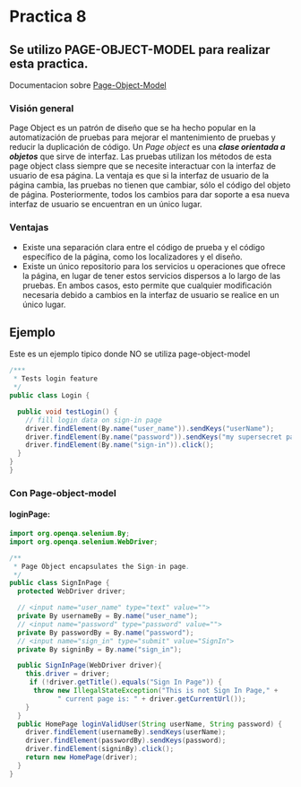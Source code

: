 # Practica 8
## Se utilizo PAGE-OBJECT-MODEL para realizar esta practica.

Documentacion sobre [Page-Object-Model](https://www.selenium.dev/documentation/test_practices/encouraged/page_object_models/)

### Visión general
Page Object es un patrón de diseño que se ha hecho popular en la automatización de pruebas para mejorar el mantenimiento de pruebas y reducir la duplicación de código. Un *Page object* es una ***clase orientada a objetos*** que sirve de interfaz. Las pruebas utilizan los métodos de esta page object class siempre que se necesite interactuar con la interfaz de usuario de esa página. La ventaja es que si la interfaz de usuario de la página cambia, las pruebas no tienen que cambiar, sólo el código del objeto de página. Posteriormente, todos los cambios para dar soporte a esa nueva interfaz de usuario se encuentran en un único lugar.

### Ventajas
- Existe una separación clara entre el código de prueba y el código específico de la página, como los localizadores y el diseño.
- Existe un único repositorio para los servicios u operaciones que ofrece la página, en lugar de tener estos servicios dispersos a lo largo de las pruebas.
En ambos casos, esto permite que cualquier modificación necesaria debido a cambios en la interfaz de usuario se realice en un único lugar.

## Ejemplo
Este es un ejemplo tipico donde NO se utiliza page-object-model
```java
/***
 * Tests login feature
 */
public class Login {

  public void testLogin() {
    // fill login data on sign-in page
    driver.findElement(By.name("user_name")).sendKeys("userName");
    driver.findElement(By.name("password")).sendKeys("my supersecret password");
    driver.findElement(By.name("sign-in")).click();
  }
}
}
``` 
### Con Page-object-model
#### loginPage:
```java
import org.openqa.selenium.By;
import org.openqa.selenium.WebDriver;

/**
 * Page Object encapsulates the Sign-in page.
 */
public class SignInPage {
  protected WebDriver driver;

  // <input name="user_name" type="text" value="">
  private By usernameBy = By.name("user_name");
  // <input name="password" type="password" value="">
  private By passwordBy = By.name("password");
  // <input name="sign_in" type="submit" value="SignIn">
  private By signinBy = By.name("sign_in");

  public SignInPage(WebDriver driver){
    this.driver = driver;
     if (!driver.getTitle().equals("Sign In Page")) {
      throw new IllegalStateException("This is not Sign In Page," +
            " current page is: " + driver.getCurrentUrl());
    }
  }
  public HomePage loginValidUser(String userName, String password) {
    driver.findElement(usernameBy).sendKeys(userName);
    driver.findElement(passwordBy).sendKeys(password);
    driver.findElement(signinBy).click();
    return new HomePage(driver);
  }
}
``` 

